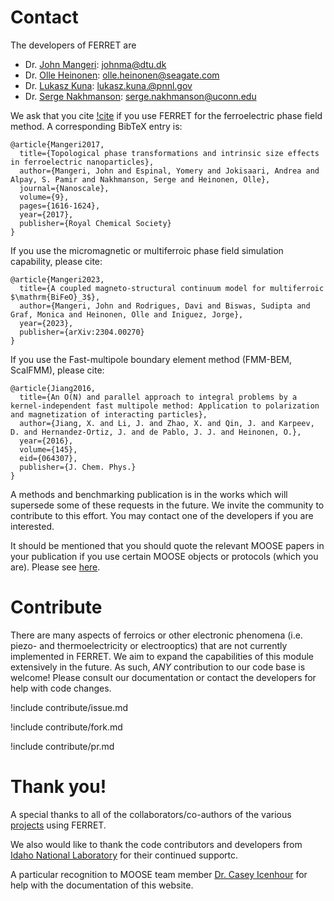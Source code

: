 # Contact

The developers of FERRET are

- Dr. [John Mangeri](https://scholar.google.com/citations?user=0RiauUkAAAAJ&hl=en): johnma@dtu.dk
- Dr. [Olle Heinonen](https://scholar.google.com/citations?user=BAbP3q8AAAAJ&hl=en): olle.heinonen@seagate.com
- Dr. [Lukasz Kuna](https://scholar.google.com/citations?user=j0QV0jYAAAAJ&hl=en): lukasz.kuna.@pnnl.gov
- Dr. [Serge Nakhmanson](https://scholar.google.com/citations?user=xOFS6p4AAAAJ&hl=en): serge.nakhmanson@uconn.edu

We ask that you cite [!cite](Mangeri2017) if you use FERRET for the ferroelectric phase field method. A corresponding BibTeX entry is:

```
@article{Mangeri2017,
  title={Topological phase transformations and intrinsic size effects in ferroelectric nanoparticles},
  author={Mangeri, John and Espinal, Yomery and Jokisaari, Andrea and Alpay, S. Pamir and Nakhmanson, Serge and Heinonen, Olle},
  journal={Nanoscale},
  volume={9},
  pages={1616-1624},
  year={2017},
  publisher={Royal Chemical Society}
}
```

If you use the micromagnetic or multiferroic phase field simulation capability, please cite:

```
@article{Mangeri2023,
  title={A coupled magneto-structural continuum model for multiferroic $\mathrm{BiFeO}_3$},
  author={Mangeri, John and Rodrigues, Davi and Biswas, Sudipta and Graf, Monica and Heinonen, Olle and Iniguez, Jorge},
  year={2023},
  publisher={arXiv:2304.00270}
}
```

If you use the Fast-multipole boundary element method (FMM-BEM, ScalFMM), please cite:

```
@article{Jiang2016,
  title={An O(N) and parallel approach to integral problems by a kernel-independent fast multipole method: Application to polarization and magnetization of interacting particles},
  author={Jiang, X. and Li, J. and Zhao, X. and Qin, J. and Karpeev, D. and Hernandez-Ortiz, J. and de Pablo, J. J. and Heinonen, O.},
  year={2016},
  volume={145},
  eid={064307},
  publisher={J. Chem. Phys.}
}
```

A methods and benchmarking publication is in the works which will supersede some of these requests in the future. We invite the community to contribute to this effort. You may contact one of the developers if you are interested.

It should be mentioned that you should quote the relevant MOOSE papers in your publication if you use certain MOOSE objects or protocols (which you are). Please see [here](https://mooseframework.inl.gov/citing.html).

# Contribute

There are many aspects of ferroics or other electronic phenomena (i.e. piezo- and thermoelectricity or electrooptics) that are not currently implemented in FERRET. We aim to expand the capabilities of this module extensively in the future. As such, *ANY* contribution to our code base is welcome! Please consult our documentation or contact the developers for help with code changes.

!include contribute/issue.md

!include contribute/fork.md

!include contribute/pr.md

# Thank you!

A special thanks to all of the collaborators/co-authors of the various [projects](publication_highlights/publication_highlights.md) using FERRET.

We also would like to thank the code contributors and developers from [Idaho National Laboratory](https://inl.gov/) for their continued supportc.

A particular recognition to MOOSE team member [Dr. Casey Icenhour](https://github.com/cticenhour) for help with the documentation of this website.
